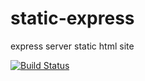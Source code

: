 # static-express
express server static html site

[![Build Status](https://travis-ci.org/Nedilko/circles.svg?branch=master)](https://travis-ci.org/Nedilko/circles)
